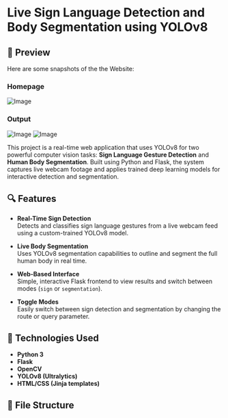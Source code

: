 # Live Sign Language Detection and Body Segmentation using YOLOv8

## 🚀 Preview
Here are some snapshots of the the Website:

### Homepage
![Image](https://github.com/user-attachments/assets/c4f59e19-8d71-40a0-b763-b5c0bf92679d)

### Output
![Image](https://github.com/user-attachments/assets/5a4502d3-c6b8-46d7-bde7-7d76182b3c8c) ![Image](https://github.com/user-attachments/assets/dd5465ea-81a4-4cdd-b304-08113d539ea7)

This project is a real-time web application that uses YOLOv8 for two powerful computer vision tasks: **Sign Language Gesture Detection** and **Human Body Segmentation**. Built using Python and Flask, the system captures live webcam footage and applies trained deep learning models for interactive detection and segmentation.

## 🔍 Features

- **Real-Time Sign Detection**  
  Detects and classifies sign language gestures from a live webcam feed using a custom-trained YOLOv8 model.

- **Live Body Segmentation**  
  Uses YOLOv8 segmentation capabilities to outline and segment the full human body in real time.

- **Web-Based Interface**  
  Simple, interactive Flask frontend to view results and switch between modes (`sign` or `segmentation`).

- **Toggle Modes**  
  Easily switch between sign detection and segmentation by changing the route or query parameter.

## 🧠 Technologies Used

- **Python 3**
- **Flask**
- **OpenCV**
- **YOLOv8 (Ultralytics)**
- **HTML/CSS (Jinja templates)**

## 📁 File Structure

